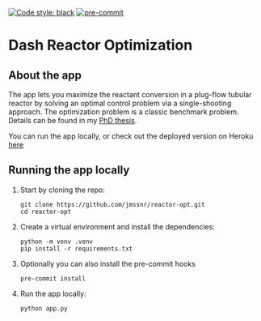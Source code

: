 [![Code style: black](https://img.shields.io/badge/code%20style-black-000000.svg)](https://github.com/psf/black)
[![pre-commit](https://img.shields.io/badge/pre--commit-enabled-brightgreen?logo=pre-commit&logoColor=white)](https://github.com/pre-commit/pre-commit)

# Dash Reactor Optimization

## About the app

The app lets you maximize the reactant conversion in a plug-flow tubular reactor by solving an optimal control problem via a single-shooting approach. The optimization problem is a classic benchmark problem. Details can be found in my [PhD thesis](https://opus4.kobv.de/opus4-fau/frontdoor/index/index/year/2020/docId/14432).

You can run the app locally, or check out the deployed version on Heroku [here](http://reactoropt.herokuapp.com/)

## Running the app locally

1. Start by cloning the repo:
    ```
    git clone https://github.com/jmssnr/reactor-opt.git
    cd reactor-opt
    ```

2. Create a virtual environment and install the dependencies:
    ```
    python -m venv .venv
    pip install -r requirements.txt
    ```

3. Optionally you can also install the pre-commit hooks
    ```
    pre-commit install
    ```

4. Run the app locally:
    ```
    python app.py
    ```
